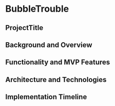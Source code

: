 # BubbleTrouble
## ProjectTitle
## Background and Overview
## Functionality and MVP Features
## Architecture and Technologies
## Implementation Timeline

